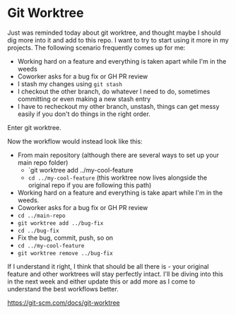 # Git Worktree

Just was reminded today about git worktree, and thought maybe I should dig more into it and add to this repo. I want to try to start using it more in my projects. The following scenario frequently comes up for me:

- Working hard on a feature and everything is taken apart while I'm in the weeds
- Coworker asks for a bug fix or GH PR review
- I stash my changes using `git stash`
- I checkout the other branch, do whatever I need to do, sometimes committing or even making a new stash entry
- I have to recheckout my other branch, unstash, things can get messy easily if you don't do things in the right order.

Enter git worktree.

Now the workflow would instead look like this:

- From main repository (although there are several ways to set up your main repo folder)
  - `git worktree add ../my-cool-feature
  - `cd ../my-cool-feature` (this worktree now lives alongside the original repo if you are following this path)
- Working hard on a feature and everything is take apart while I'm in the weeds.
- Coworker asks for a bug fix or GH PR review
- `cd ../main-repo`
- `git worktree add ../bug-fix`
- `cd ../bug-fix`
- Fix the bug, commit, push, so on
- `cd ../my-cool-feature`
- `git worktree remove ../bug-fix`

If I understand it right, I think that should be all there is - your original feature and other worktrees will stay perfectly intact. I'll be diving into this in the next week and either update this or add more as I come to understand the best workflows better.

https://git-scm.com/docs/git-worktree
